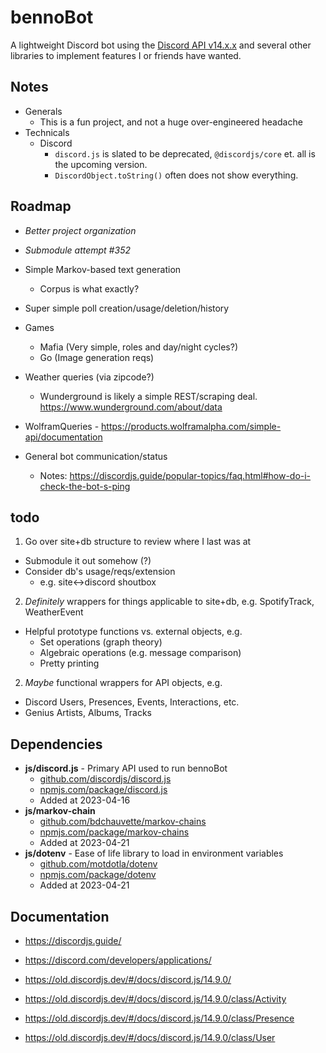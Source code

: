 # bennoBot
A lightweight Discord bot using the [Discord API v14.x.x](https://discord.js.org/) and several other libraries to implement features I or friends have wanted.

## Notes
- Generals
  - This is a fun project, and not a huge over-engineered headache
- Technicals
  - Discord
    - `discord.js` is slated to be deprecated, `@discordjs/core` et. all is the upcoming version.
    - `DiscordObject.toString()` often does not show everything.

## Roadmap
- *Better project organization*
- *Submodule attempt #352*
- Simple Markov-based text generation
  - Corpus is what exactly?

- Super simple poll creation/usage/deletion/history
- Games
  - Mafia (Very simple, roles and day/night cycles?)
  - Go (Image generation reqs)
- Weather queries (via zipcode?)
  - Wunderground is likely a simple REST/scraping deal. https://www.wunderground.com/about/data
- WolframQueries - https://products.wolframalpha.com/simple-api/documentation
- General bot communication/status
  - Notes: https://discordjs.guide/popular-topics/faq.html#how-do-i-check-the-bot-s-ping

## todo
1. Go over site+db structure to review where I last was at

  - Submodule it out somehow (?)
  - Consider db's usage/reqs/extension
    - e.g. site<->discord shoutbox
2. *Definitely* wrappers for things applicable to site+db, e.g. SpotifyTrack, WeatherEvent

  - Helpful prototype functions vs. external objects, e.g.
    - Set operations (graph theory)
    - Algebraic operations (e.g. message comparison)
    - Pretty printing
2. _Maybe_ functional wrappers for API objects, e.g.

  - Discord Users, Presences, Events, Interactions, etc.
  - Genius Artists, Albums, Tracks


## Dependencies
- **js/discord.js** - Primary API used to run bennoBot
  - [github.com/discordjs/discord.js](https://github.com/discordjs/discord.js)
  - [npmjs.com/package/discord.js](https://www.npmjs.com/package/discord.js)
  - Added at 2023-04-16
- **js/markov-chain**
  - [github.com/bdchauvette/markov-chains](https://github.com/bdchauvette/markov-chains)
  - [npmjs.com/package/markov-chains](https://www.npmjs.com/package/markov-chains)
  - Added at 2023-04-21
- **js/dotenv** - Ease of life library to load in environment variables
  - [github.com/motdotla/dotenv](https://github.com/motdotla/dotenv)
  - [npmjs.com/package/dotenv](https://www.npmjs.com/package/dotenv)
  - Added at 2023-04-21
  

## Documentation
* https://discordjs.guide/
* https://discord.com/developers/applications/

* https://old.discordjs.dev/#/docs/discord.js/14.9.0/
* https://old.discordjs.dev/#/docs/discord.js/14.9.0/class/Activity
* https://old.discordjs.dev/#/docs/discord.js/14.9.0/class/Presence
* https://old.discordjs.dev/#/docs/discord.js/14.9.0/class/User
